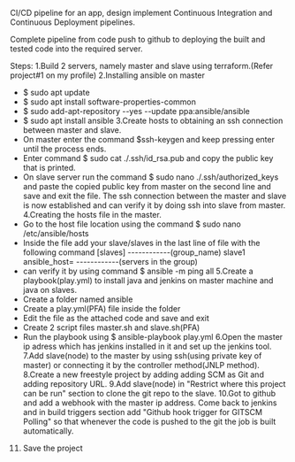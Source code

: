 CI/CD pipeline for an app, design implement Continuous Integration and Continuous Deployment pipelines.

Complete pipeline from code push to github to deploying the built and tested code into the required server.

Steps:
1.Build 2 servers, namely master and slave using terraform.(Refer project#1 on my profile)
2.Installing ansible on master 
-	$ sudo apt update
-	$ sudo apt install software-properties-common
-	$ sudo add-apt-repository --yes --update ppa:ansible/ansible
-	$ sudo apt install ansible
 3.Create hosts to obtaining an ssh connection between master and slave.
-	On master enter the command $ssh-keygen and keep pressing enter until the process ends.
-	Enter command $ sudo cat ./.ssh/id_rsa.pub and copy the public key that is printed.
-	On slave server run the command $ sudo nano ./.ssh/authorized_keys and paste the copied public key from master on the second line and save and exit the file. The ssh connection between the master and slave is now established and can verify it by doing ssh into slave from master.
  4.Creating the hosts file in the master.
-	Go to the host file location using the command $ sudo nano /etc/ansible/hosts 
-	Inside the file add your slave/slaves in the last line of file with the following command 
[slaves]                                                                               ------------(group_name)
slave1 ansible_host=<slave-ip-address>                     ------------(servers in the group)
-	can verify it by using command $ ansible -m ping all 
5.Create a playbook(play.yml) to install java and jenkins on master machine and java on slaves.
-	Create a folder named ansible 
-	Create a play.yml(PFA) file inside the folder
-	Edit the file as the attached code and save and exit
-	Create 2 script files master.sh and slave.sh(PFA)
-	Run the playbook using $ ansible-playbook play.yml
6.Open the master ip adress which has jenkins installed in it and set up the jenkins tool.
7.Add slave(node) to the master by using ssh(using private key of master) or connecting it by the controller method(JNLP method).
8.Create a new freestyle project by adding adding SCM as Git and adding repository URL.
9.Add slave(node) in "Restrict where this project can be run" section to clone the git repo to the slave. 
10.Got to github and add a webhook with the master ip address. Come back to jenkins and in build triggers section add "Github hook trigger for GITSCM Polling" so that whenever the code is pushed to the git the job is built automatically.
11. Save the project 

